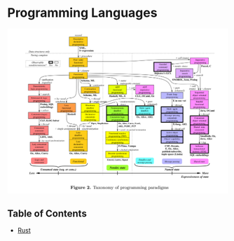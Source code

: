 # Programming Languages

<img src="../../assets/pl.png" alt="drawing" width="900"/>

## Table of Contents
- [Rust](rust)